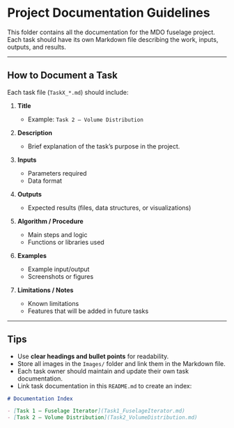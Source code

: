 # Project Documentation Guidelines

This folder contains all the documentation for the MDO fuselage project.
Each task should have its own Markdown file describing the work, inputs, outputs, and results.

---

## How to Document a Task

Each task file (`TaskX_*.md`) should include:

1. **Title**
   - Example: `Task 2 – Volume Distribution`

2. **Description**
   - Brief explanation of the task’s purpose in the project.

3. **Inputs**
   - Parameters required
   - Data format

4. **Outputs**
   - Expected results (files, data structures, or visualizations)

5. **Algorithm / Procedure**
   - Main steps and logic
   - Functions or libraries used

6. **Examples**
   - Example input/output
   - Screenshots or figures

7. **Limitations / Notes**
   - Known limitations
   - Features that will be added in future tasks

---

## Tips

- Use **clear headings and bullet points** for readability.
- Store all images in the `Images/` folder and link them in the Markdown file.
- Each task owner should maintain and update their own task documentation.
- Link task documentation in this `README.md` to create an index:

```markdown
# Documentation Index

- [Task 1 – Fuselage Iterator](Task1_FuselageIterator.md)
- [Task 2 – Volume Distribution](Task2_VolumeDistribution.md)


